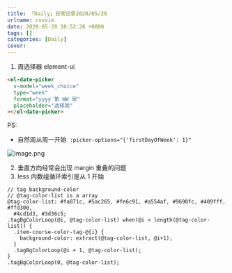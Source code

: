 ```yaml
---
title: 「Daily」日常记录2020/05/20
urlname: cvxvim
date: 2020-05-20 10:52:28 +0800
tags: []
categories: [Daily]
cover: 
---
```


<!-- more -->

1. 周选择器 element-ui

```html
<el-date-picker
  v-model="week_choice"
  type="week"
  format="yyyy 第 WW 周"
  placeholder="选择周"
></el-date-picker>
```

PS:

- 自然周从周一开始  `:picker-options="{'firstDayOfWeek': 1}"`

![image.png](https://cdn.nlark.com/yuque/0/2020/png/250093/1589943430188-3a6a9715-59ea-4b83-8387-d264d964318c.png#align=left&display=inline&height=292&margin=%5Bobject%20Object%5D&name=image.png&originHeight=872&originWidth=1776&size=153405&status=done&style=none&width=595)

2. 垂直方向经常会出现 margin 重叠的问题
3. less 内数组循环索引是从 1 开始

```less
// tag background-color
// @tag-color-list is a array
@tag-color-list: #fa871c, #5ac265, #fe6c91, #a554af, #9690fc, #409fff, #ffd300,
  #4cd1d3, #3d36c5;
.tagBgColorLoop(@i, @tag-color-list) when(@i < length(@tag-color-list)) {
  .item-course-color-tag-@{i} {
    background-color: extract(@tag-color-list, @i+1);
  }
  .tagBgColorLoop(@i + 1, @tag-color-list);
}
.tagBgColorLoop(0, @tag-color-list);
```
